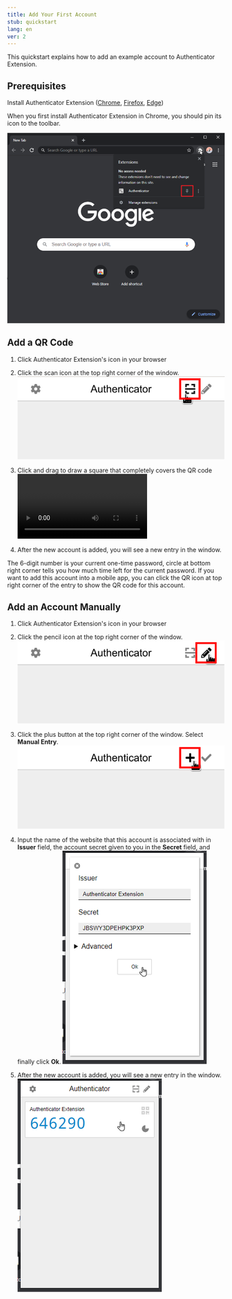 ```yaml
---
title: Add Your First Account
stub: quickstart
lang: en
ver: 2
---
```


This quickstart explains how to add an example account to Authenticator Extension.

## Prerequisites

Install Authenticator Extension ([Chrome](https://chrome.google.com/webstore/detail/authenticator/bhghoamapcdpbohphigoooaddinpkbai), [Firefox](https://addons.mozilla.org/en-US/firefox/addon/auth-helper/), [Edge](https://microsoftedge.microsoft.com/addons/detail/ocglkepbibnalbgmbachknglpdipeoio))

When you first install Authenticator Extension in Chrome, you should pin its icon to the toolbar.

![pin to toolbar](/assets/quickstart/pin-to-toolbar.png)

## Add a QR Code

1. Click Authenticator Extension's icon in your browser

2. Click the scan icon at the top right corner of the window.
![click qr button](/assets/quickstart/add-qr.png)

3. Click and drag to draw a square that completely covers the QR code
<video src="/assets/quickstart/qr-scan.webm" controls></video>

4. After the new account is added, you will see a new entry in the window.

The 6-digit number is your current one-time password, circle at bottom right corner tells you how much time left for the current password. If you want to add this account into a mobile app, you can click the QR icon at top right corner of the entry to show the QR code for this account.

## Add an Account Manually

1. Click Authenticator Extension's icon in your browser

2. Click the pencil icon at the top right corner of the window.
![manual entry](/assets/quickstart/click-edit.png)

3. Click the plus button at the top right corner of the window.
Select **Manual Entry**.
![manual entry](/assets/quickstart/click-add.png)

4. Input the name of the website that this account is associated with in **Issuer** field, the account secret given to you in the **Secret** field, and finally click **Ok**.
![add account](/assets/quickstart/add-account.png)

5. After the new account is added, you will see a new entry in the window.
![entry](/assets/quickstart/example-entry.png)

